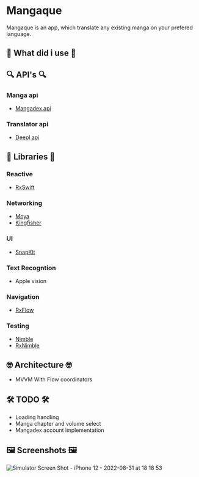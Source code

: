 # Mangaque

Mangaque is an app, which translate any existing manga on your prefered language.

## 🤔 What did i use 🤔

## 🔍 API's 🔍

### Manga api
- [Mangadex api](https://api.mangadex.org/docs/)

### Translator api

- [Deepl api](https://www.deepl.com/docs-api)

## 🤨 Libraries 🤨

### Reactive 

- [RxSwift](https://github.com/ReactiveX/RxSwift)

### Networking

- [Moya](https://github.com/Moya/Moya)
- [Kingfisher](https://github.com/onevcat/Kingfisher)

### UI

- [SnapKit](https://github.com/SnapKit/SnapKit)

### Text Recogntion

- Apple vision

### Navigation

- [RxFlow](https://github.com/RxSwiftCommunity/RxFlow)

### Testing

- [Nimble](https://github.com/Quick/Nimble)
- [RxNimble](https://github.com/RxSwiftCommunity/RxNimble)

## 🤓 Architecture 🤓

- MVVM With Flow coordinators

## 🛠 TODO 🛠

- Loading handling
- Manga chapter and volume select
- Mangadex account implementation

## 🖼 Screenshots 🖼
![Simulator Screen Shot - iPhone 12 - 2022-08-31 at 18 18 53](https://user-images.githubusercontent.com/77747763/187715624-72183819-52a6-430b-940a-fd756c907585.png)
